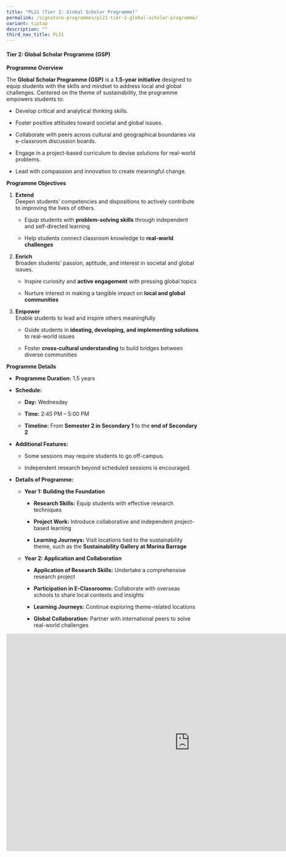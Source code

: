 ```yaml
---
title: "PL21 (Tier 2: Global Scholar Programme)"
permalink: /signature-programmes/pl21-tier-2-global-scholar-programme/
variant: tiptap
description: ""
third_nav_title: PL21
---
```

<h4>Tier 2: Global Scholar Programme (GSP)</h4>
<p><strong>Programme Overview</strong>
</p>
<p>The <strong>Global Scholar Programme (GSP)</strong> is a <strong>1.5-year initiative</strong> designed
to equip students with the skills and mindset to address local and global
challenges. Centered on the theme of sustainability, the programme empowers
students to:</p>
<ul data-tight="true" class="tight">
<li>
<p>Develop critical and analytical thinking skills.</p>
</li>
<li>
<p>Foster positive attitudes toward societal and global issues.</p>
</li>
<li>
<p>Collaborate with peers across cultural and geographical boundaries via
e-classroom discussion boards.</p>
</li>
<li>
<p>Engage in a project-based curriculum to devise solutions for real-world
problems.</p>
</li>
<li>
<p>Lead with compassion and innovation to create meaningful change.</p>
</li>
</ul>
<p><strong>Programme Objectives</strong>
</p>
<ol data-tight="true" class="tight">
<li>
<p><strong>Extend</strong>
<br>Deepen students’ competencies and dispositions to actively contribute
to improving the lives of others.</p>
<ul data-tight="true" class="tight">
<li>
<p>Equip students with <strong>problem-solving skills</strong> through independent
and self-directed learning</p>
</li>
<li>
<p>Help students connect classroom knowledge to <strong>real-world challenges</strong>
</p>
</li>
</ul>
</li>
<li>
<p><strong>Enrich</strong>
<br>Broaden students’ passion, aptitude, and interest in societal and global
issues.</p>
<ul data-tight="true" class="tight">
<li>
<p>Inspire curiosity and <strong>active engagement</strong> with pressing global
topics</p>
</li>
<li>
<p>Nurture interest in making a tangible impact on <strong>local and global communities</strong>
</p>
</li>
</ul>
</li>
<li>
<p><strong>Empower</strong>
<br>Enable students to lead and inspire others meaningfully</p>
<ul data-tight="true" class="tight">
<li>
<p>Guide students in <strong>ideating, developing, and implementing solutions</strong> to
real-world issues</p>
</li>
<li>
<p>Foster <strong>cross-cultural understanding</strong> to build bridges between
diverse communities</p>
</li>
</ul>
</li>
</ol>
<p><strong>Programme Details</strong>
</p>
<ul data-tight="true" class="tight">
<li>
<p><strong>Programme Duration:</strong> 1.5 years</p>
</li>
<li>
<p><strong>Schedule:</strong>
</p>
<ul data-tight="true" class="tight">
<li>
<p><strong>Day:</strong> Wednesday</p>
</li>
<li>
<p><strong>Time:</strong> 2:45 PM – 5:00 PM</p>
</li>
<li>
<p><strong>Timeline:</strong> From <strong>Semester 2 in Secondary 1</strong> to
the <strong>end of Secondary 2</strong>
</p>
</li>
</ul>
</li>
<li>
<p><strong>Additional Features:</strong>
</p>
<ul data-tight="true" class="tight">
<li>
<p>Some sessions may require students to go off-campus.</p>
</li>
<li>
<p>Independent research beyond scheduled sessions is encouraged.</p>
</li>
</ul>
</li>
<li>
<p><strong>Details of Programme:</strong>
</p>
<ul data-tight="true" class="tight">
<li>
<p><strong>Year 1: Building the Foundation</strong>
</p>
<ul data-tight="true" class="tight">
<li>
<p><strong>Research Skills:</strong> Equip students with effective research
techniques</p>
</li>
<li>
<p><strong>Project Work:</strong> Introduce collaborative and independent
project-based learning</p>
</li>
<li>
<p><strong>Learning Journeys:</strong> Visit locations tied to the sustainability
theme, such as the <strong>Sustainability Gallery at Marina Barrage</strong>
</p>
</li>
</ul>
</li>
<li>
<p><strong>Year 2: Application and Collaboration</strong>
</p>
<ul data-tight="true" class="tight">
<li>
<p><strong>Application of Research Skills:</strong> Undertake a comprehensive
research project</p>
</li>
<li>
<p><strong>Participation in E-Classrooms:</strong> Collaborate with overseas
schools to share local contexts and insights</p>
</li>
<li>
<p><strong>Learning Journeys:</strong> Continue exploring theme-related locations</p>
</li>
<li>
<p><strong>Global Collaboration:</strong> Partner with international peers
to solve real-world challenges</p>
</li>
</ul>
</li>
</ul>
</li>
</ul>
<div class="iframe-wrapper">
<iframe height="569" width="960" allowfullscreen="true" frameborder="0" src="https://docs.google.com/presentation/d/1ujJ3b_1OjrQaXI88dochk0cPhPS3u4DBt-XNX6prsIk/embed?start=true&amp;loop=true&amp;delayms=3000"></iframe>
</div>
<p></p>